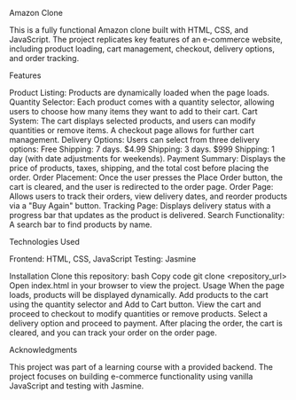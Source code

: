 Amazon Clone

This is a fully functional Amazon clone built with HTML, CSS, and JavaScript.
The project replicates key features of an e-commerce website, including 
product loading, cart management, checkout, delivery options, 
and order tracking.

Features

Product Listing: Products are dynamically loaded when the page loads.
Quantity Selector: Each product comes with a quantity selector, allowing users to choose how many items they want to add to their cart.
Cart System: The cart displays selected products, and users can modify quantities or remove items. A checkout page allows for further cart management.
Delivery Options: Users can select from three delivery options:
Free Shipping: 7 days.
$4.99 Shipping: 3 days.
$999 Shipping: 1 day (with date adjustments for weekends).
Payment Summary: Displays the price of products, taxes, shipping, and the total cost before placing the order.
Order Placement: Once the user presses the Place Order button, the cart is cleared, and the user is redirected to the order page.
Order Page: Allows users to track their orders, view delivery dates, and reorder products via a "Buy Again" button.
Tracking Page: Displays delivery status with a progress bar that updates as the product is delivered.
Search Functionality: A search bar to find products by name.

Technologies Used

Frontend: HTML, CSS, JavaScript
Testing: Jasmine

Installation
Clone this repository:
bash
Copy code
git clone <repository_url>
Open index.html in your browser to view the project.
Usage
When the page loads, products will be displayed dynamically.
Add products to the cart using the quantity selector and Add to Cart button.
View the cart and proceed to checkout to modify quantities or remove products.
Select a delivery option and proceed to payment.
After placing the order, the cart is cleared, and you can track your order on the order page.

Acknowledgments

This project was part of a learning course with a provided backend.
The project focuses on building e-commerce functionality using vanilla JavaScript and testing with Jasmine.

